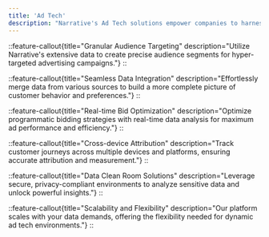 ```yaml
---
title: 'Ad Tech'
description: "Narrative's Ad Tech solutions empower companies to harness vast-scale data collaboration, driving targeted advertising and maximizing return on ad spend."
---
```

::feature-callout{title="Granular Audience Targeting" description="Utilize Narrative's extensive data to create precise audience segments for hyper-targeted advertising campaigns."}
::

::feature-callout{title="Seamless Data Integration" description="Effortlessly merge data from various sources to build a more complete picture of customer behavior and preferences."}
::

::feature-callout{title="Real-time Bid Optimization" description="Optimize programmatic bidding strategies with real-time data analysis for maximum ad performance and efficiency."}
::

::feature-callout{title="Cross-device Attribution" description="Track customer journeys across multiple devices and platforms, ensuring accurate attribution and measurement."}
::

::feature-callout{title="Data Clean Room Solutions" description="Leverage secure, privacy-compliant environments to analyze sensitive data and unlock powerful insights."}
::

::feature-callout{title="Scalability and Flexibility" description="Our platform scales with your data demands, offering the flexibility needed for dynamic ad tech environments."}
::